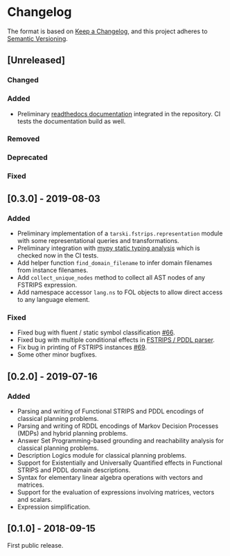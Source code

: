 # Changelog

The format is based on [Keep a Changelog](https://keepachangelog.com/en/1.0.0/),
and this project adheres to [Semantic Versioning](https://semver.org/spec/v2.0.0.html).

## [Unreleased]
### Changed
### Added
 - Preliminary [readthedocs documentation](https://tarski.readthedocs.io) integrated in the repository.
   CI tests the documentation build as well.

### Removed
### Deprecated
### Fixed

## [0.3.0] - 2019-08-03

### Added
 - Preliminary implementation of a `tarski.fstrips.representation` module with some representational queries 
   and transformations. 
 - Preliminary integration with [mypy static typing analysis](https://github.com/python/mypy) which is
   checked now in the CI tests.
 - Add helper function `find_domain_filename` to infer domain filenames from instance filenames.
 - Add `collect_unique_nodes` method to collect all AST nodes of any FSTRIPS expression.
 - Add namespace accessor `lang.ns` to FOL objects to allow direct access to any language element.
 
### Fixed
 - Fixed bug with fluent / static symbol classification [#66](https://github.com/aig-upf/tarski/issues/66).
 - Fixed bug with multiple conditional effects in [FSTRIPS / PDDL parser](https://github.com/aig-upf/tarski/commit/c89ac31623171b78689d5d0ae3eca07c2be2ad71).
 - Fix bug in printing of FSTRIPS instances [#69](https://github.com/aig-upf/tarski/issues/69).
 - Some other minor bugfixes.

## [0.2.0] - 2019-07-16
### Added
 - Parsing and writing of Functional STRIPS and PDDL encodings of classical planning problems.
 - Parsing and writing of RDDL encodings of Markov Decision Processes (MDPs) and hybrid planning problems.
 - Answer Set Programming-based grounding and reachability analysis for classical planning problems.
 - Description Logics module for classical planning problems.
 - Support for Existentially and Universally Quantified effects in Functional STRIPS and PDDL domain descriptions.
 - Syntax for elementary linear algebra operations with vectors and matrices.
 - Support for the evaluation of expressions involving matrices, vectors and scalars.
 - Expression simplification.


## [0.1.0] - 2018-09-15

First public release.
